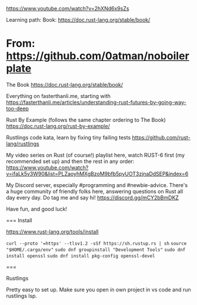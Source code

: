 https://www.youtube.com/watch?v=2hXNd6x9sZs

Learning path:
Book: https://doc.rust-lang.org/stable/book/


From: https://github.com/0atman/noboilerplate
===
The Book https://doc.rust-lang.org/stable/book/

Everything on fasterthanli.me, starting with https://fasterthanli.me/articles/understanding-rust-futures-by-going-way-too-deep

Rust By Example (follows the same chapter ordering to The Book) https://doc.rust-lang.org/rust-by-example/

Rustlings code kata, learn by fixing tiny failing tests https://github.com/rust-lang/rustlings

My video series on Rust (of course!) playlist here, watch RUST-6 first (my recommended set up) and then the rest in any order: https://www.youtube.com/watch?v=ifaLk5v3W90&list=PLZaoyhMXgBzoM9bfb5pyUOT3zjnaDdSEP&index=6

My Discord server, especially #programming and #newbie-advice. There's a huge community of friendly folks here, answering questions on Rust all day every day. Do tag me and say hi! https://discord.gg/mCY2bBmDKZ

Have fun, and good luck!


===
Install

https://www.rust-lang.org/tools/install

`curl --proto '=https' --tlsv1.2 -sSf https://sh.rustup.rs | sh`
`source "$HOME/.cargo/env"`
`sudo dnf groupinstall "Development Tools"`
`sudo dnf install openssl`
`sudo dnf install pkg-config openssl-devel`


===

Rustlings

Pretty easy to set up. Make sure you open in own project in vs code and run rustlings lsp.